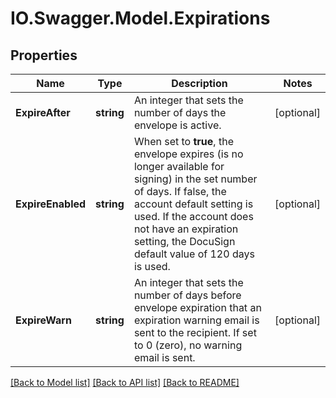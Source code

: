 # IO.Swagger.Model.Expirations
## Properties

Name | Type | Description | Notes
------------ | ------------- | ------------- | -------------
**ExpireAfter** | **string** | An integer that sets the number of days the envelope is active. | [optional] 
**ExpireEnabled** | **string** | When set to **true**, the envelope expires (is no longer available for signing) in the set number of days. If false, the account default setting is used. If the account does not have an expiration setting, the DocuSign default value of 120 days is used. | [optional] 
**ExpireWarn** | **string** | An integer that sets the number of days before envelope expiration that an expiration warning email is sent to the recipient. If set to 0 (zero), no warning email is sent. | [optional] 

[[Back to Model list]](../README.md#documentation-for-models) [[Back to API list]](../README.md#documentation-for-api-endpoints) [[Back to README]](../README.md)

